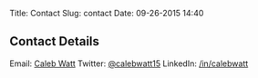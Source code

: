Title: Contact
Slug: contact
Date: 09-26-2015 14:40

Contact Details
---------------
Email:		[Caleb Watt](mailto:calebwatt15@gmail.com "Email Caleb")
Twitter:	[@calebwatt15](https://twitter.com/calebwatt15 "@calebwatt15")
LinkedIn:	[/in/calebwatt](https://linkedin.com/in/calebwatt "Caleb Watt on Linked In")
